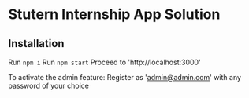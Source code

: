 # Stutern Internship App Solution

## Installation

Run `npm i`
Run `npm start`
Proceed to 'http://localhost:3000'

To activate the admin feature:
Register as 'admin@admin.com' with any password of your choice
